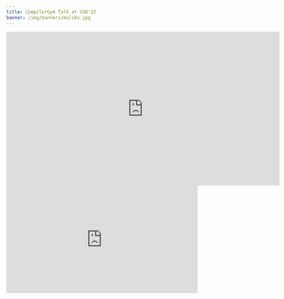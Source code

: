 ```yaml
---
title: CompilerGym Talk at CGO'22
banner: /img/banners/malibu.jpg
---
```


<iframe width="720" height="405" src="https://www.youtube.com/embed/OXafD0dXT_s" title="YouTube video player" frameborder="0" allow="accelerometer; autoplay; clipboard-write; encrypted-media; gyroscope; picture-in-picture" allowfullscreen></iframe>

<div style="left: 0; width: 100%; height: 0; position: relative; padding-bottom: 56.1972%;">
    <iframe src="https://speakerdeck.com/player/1352339f0c384ab28d12568a7b8b9bdf" style="top: 0; left: 0; width: 100%; height: 100%; position: absolute; border: 0;" allowfullscreen scrolling="no" allow="encrypted-media;">
    </iframe>
</div>